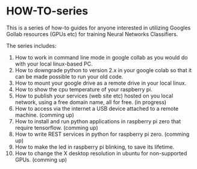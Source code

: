 # HOW-TO-series

This is a series of how-to guides for anyone interested in utilizing Googles Gollab resources (GPUs etc) for training
Neural Networks Classifiers.

The series includes:
1. How to work in command line mode in google collab as you would do with your local linux-based PC.
2. How to downgrade python to version 2.x in your google colab so that it can be made possible to run your old code.
3. How to mount your google drive as a remote drive in your local linux.
4. How to show the cpu temperature of your raspberry pi.
5. How to publish your services (web site etc) hosted on you local network, using a free domain name, all for free. (in progress)
6. How to access via the internet a USB device attached to a remote machine. (comming up)
7. How to install and run python applications in raspberry pi zero that require tensorflow. (comming up)
8. How to write REST services in python for raspberry pi zero. (comming up)
9. How to make the led in raspberry pi blinking, to save its lifetime.
10. How to change the X desktop resolution in ubuntu for non-supported GPUs. (comming up)
